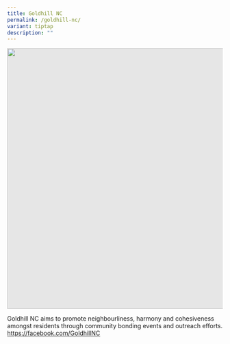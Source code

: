 ```yaml
---
title: Goldhill NC
permalink: /goldhill-nc/
variant: tiptap
description: ""
---
```

<p></p>
<div class="isomer-image-wrapper">
<img style="display: block;-webkit-user-select: none;margin: auto;cursor: zoom-in;background-color: hsl(0, 0%, 90%);transition: background-color 300ms;" height="607" width="914" src="https://uploads-ssl.webflow.com/60f4a4872dd5b71d47df606a/64f70c918028f26774a7d933_25%20%26%2026%20July%202022(16).jpg">
</div>
<p>Goldhill NC aims to promote neighbourliness, harmony and cohesiveness
amongst residents through community bonding events and outreach efforts.
<br><a href="https://facebook.com/GoldhillNC" rel="noopener noreferrer nofollow" target="_blank">https://facebook.com/GoldhillNC</a>
</p>